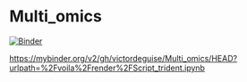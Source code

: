 # Multi_omics

[![Binder](https://mybinder.org/badge_logo.svg)](https://mybinder.org/v2/gh/victordeguise/Multi_omics/HEAD?labpath='Script.ipynb')

https://mybinder.org/v2/gh/victordeguise/Multi_omics/HEAD?urlpath=%2Fvoila%2Frender%2FScript_trident.ipynb
